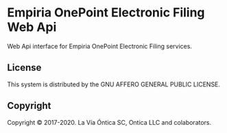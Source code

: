 ﻿# Empiria OnePoint Electronic Filing Web Api

Web Api interface for Empiria OnePoint Electronic Filing services.

## License

This system is distributed by the GNU AFFERO GENERAL PUBLIC LICENSE.

## Copyright

Copyright © 2017-2020. La Vía Óntica SC, Ontica LLC and colaborators.
